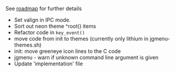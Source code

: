 See [roadmap](https://jgmenu.github.io/roadmap.html) for further details

- Set valign in IPC mode.
- Sort out neon theme ^root() items
- Refactor code in `key_event()`
- move code from init to themes (currently only lithium in jgmenu-themes.sh)
- init: move greeneye icon lines to the C code
- jgmenu - warn if unknown command line argument is given
- Update 'implementation' file
